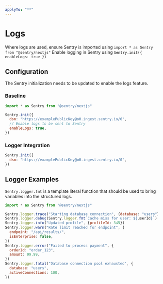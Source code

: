 ```yaml
---
applyTo: "**"
---
```


# Logs

Where logs are used, ensure Sentry is imported using `import * as Sentry from "@sentry/nextjs"`
Enable logging in Sentry using `Sentry.init({ enableLogs: true })`

## Configuration

The Sentry initialization needs to be updated to enable the logs feature.

### Baseline

```javascript
import * as Sentry from "@sentry/nextjs"

Sentry.init({
  dsn: "https://examplePublicKey@o0.ingest.sentry.io/0",
  // Enable logs to be sent to Sentry
  enableLogs: true,
})
```

### Logger Integration

```javascript
Sentry.init({
  dsn: "https://examplePublicKey@o0.ingest.sentry.io/0",
})
```

## Logger Examples

`Sentry.logger.fmt` is a template literal function that should be used to bring variables into the structured logs.

```javascript
import * as Sentry from "@sentry/nextjs"

Sentry.logger.trace("Starting database connection", {database: "users"})
Sentry.logger.debug(Sentry.logger.fmt`Cache miss for user: ${userId}`)
Sentry.logger.info("Updated profile", {profileId: 345})
Sentry.logger.warn("Rate limit reached for endpoint", {
  endpoint: "/api/results/",
  isEnterprise: false,
})
Sentry.logger.error("Failed to process payment", {
  orderId: "order_123",
  amount: 99.99,
})
Sentry.logger.fatal("Database connection pool exhausted", {
  database: "users",
  activeConnections: 100,
})
```
